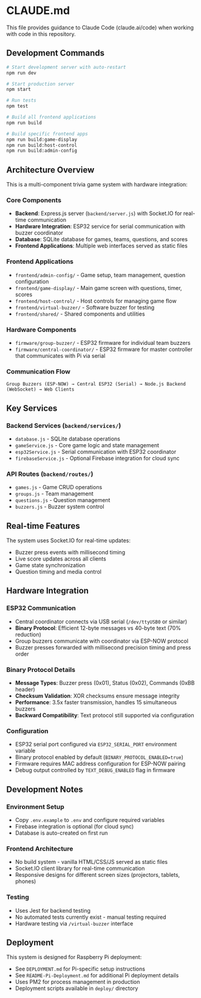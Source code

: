 # CLAUDE.md

This file provides guidance to Claude Code (claude.ai/code) when working with code in this repository.

## Development Commands

```bash
# Start development server with auto-restart
npm run dev

# Start production server
npm start

# Run tests
npm test

# Build all frontend applications
npm run build

# Build specific frontend apps
npm run build:game-display
npm run build:host-control
npm run build:admin-config
```

## Architecture Overview

This is a multi-component trivia game system with hardware integration:

### Core Components
- **Backend**: Express.js server (`backend/server.js`) with Socket.IO for real-time communication
- **Hardware Integration**: ESP32 service for serial communication with buzzer coordinator
- **Database**: SQLite database for games, teams, questions, and scores
- **Frontend Applications**: Multiple web interfaces served as static files

### Frontend Applications
- `frontend/admin-config/` - Game setup, team management, question configuration
- `frontend/game-display/` - Main game screen with questions, timer, scores
- `frontend/host-control/` - Host controls for managing game flow
- `frontend/virtual-buzzer/` - Software buzzer for testing
- `frontend/shared/` - Shared components and utilities

### Hardware Components
- `firmware/group-buzzer/` - ESP32 firmware for individual team buzzers
- `firmware/central-coordinator/` - ESP32 firmware for master controller that communicates with Pi via serial

### Communication Flow
```
Group Buzzers (ESP-NOW) → Central ESP32 (Serial) → Node.js Backend (WebSocket) → Web Clients
```

## Key Services

### Backend Services (`backend/services/`)
- `database.js` - SQLite database operations
- `gameService.js` - Core game logic and state management
- `esp32Service.js` - Serial communication with ESP32 coordinator
- `firebaseService.js` - Optional Firebase integration for cloud sync

### API Routes (`backend/routes/`)
- `games.js` - Game CRUD operations
- `groups.js` - Team management
- `questions.js` - Question management
- `buzzers.js` - Buzzer system control

## Real-time Features

The system uses Socket.IO for real-time updates:
- Buzzer press events with millisecond timing
- Live score updates across all clients
- Game state synchronization
- Question timing and media control

## Hardware Integration

### ESP32 Communication
- Central coordinator connects via USB serial (`/dev/ttyUSB0` or similar)
- **Binary Protocol**: Efficient 12-byte messages vs 40-byte text (70% reduction)
- Group buzzers communicate with coordinator via ESP-NOW protocol
- Buzzer presses forwarded with millisecond precision timing and press order

### Binary Protocol Details
- **Message Types**: Buzzer press (0x01), Status (0x02), Commands (0xBB header)
- **Checksum Validation**: XOR checksums ensure message integrity
- **Performance**: 3.5x faster transmission, handles 15 simultaneous buzzers
- **Backward Compatibility**: Text protocol still supported via configuration

### Configuration
- ESP32 serial port configured via `ESP32_SERIAL_PORT` environment variable
- Binary protocol enabled by default (`BINARY_PROTOCOL_ENABLED=true`)
- Firmware requires MAC address configuration for ESP-NOW pairing
- Debug output controlled by `TEXT_DEBUG_ENABLED` flag in firmware

## Development Notes

### Environment Setup
- Copy `.env.example` to `.env` and configure required variables
- Firebase integration is optional (for cloud sync)
- Database is auto-created on first run

### Frontend Architecture
- No build system - vanilla HTML/CSS/JS served as static files
- Socket.IO client library for real-time communication
- Responsive designs for different screen sizes (projectors, tablets, phones)

### Testing
- Uses Jest for backend testing
- No automated tests currently exist - manual testing required
- Hardware testing via `/virtual-buzzer` interface

## Deployment

This system is designed for Raspberry Pi deployment:
- See `DEPLOYMENT.md` for Pi-specific setup instructions
- See `README-Pi-Deployment.md` for additional Pi deployment details
- Uses PM2 for process management in production
- Deployment scripts available in `deploy/` directory